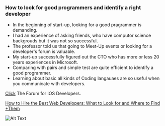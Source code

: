 ### How to look for good programmers and identify a right developer
+ In the beginning of start-up, looking for a good pragrammer is demanding.
+ I had an experience of asking friends, who have computor science backgrouds but it was not so successful.
+ The professor told us that going to Meet-Up events or looking for a developer's forum is valuable.
+ My start-up successfully figured out the CTO who has more or less 20 years experiences in Microsoft.
+ Comparing with pairs and simple test are quite efficient to identify a good programmer.
+ Learning about basic all kinds of Coding langauaes are so useful when you communicate with developers.

[Click](http://cafe.naver.com/mcbugi) The Forum for IOS Developers.



[How to Hire the Best Web Developers: What to Look for and Where to Find +Them](http://blog.hubstaff.com/how-to-hire-web-developers)



![Alt Text](http://adxmedia.com/articles/wp-content/uploads/2013/02/ID-10082044.jpg)
